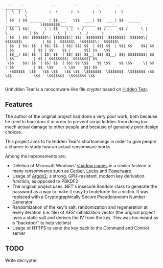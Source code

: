 ```
 __    __            __        __        __        __                            ________                             
|  \  |  \          |  \      |  \      |  \      |  \                          |        \                            
| $$  | $$ _______  | $$____   \$$  ____| $$  ____| $$  ______   _______         \$$$$$$$$______    ______    ______  
| $$  | $$|       \ | $$    \ |  \ /      $$ /      $$ /      \ |       \          | $$  /      \  |      \  /      \ 
| $$  | $$| $$$$$$$\| $$$$$$$\| $$|  $$$$$$$|  $$$$$$$|  $$$$$$\| $$$$$$$\         | $$ |  $$$$$$\  \$$$$$$\|  $$$$$$\
| $$  | $$| $$  | $$| $$  | $$| $$| $$  | $$| $$  | $$| $$    $$| $$  | $$         | $$ | $$    $$ /      $$| $$   \$$
| $$__/ $$| $$  | $$| $$  | $$| $$| $$__| $$| $$__| $$| $$$$$$$$| $$  | $$         | $$ | $$$$$$$$|  $$$$$$$| $$      
 \$$    $$| $$  | $$| $$  | $$| $$ \$$    $$ \$$    $$ \$$     \| $$  | $$         | $$  \$$     \ \$$    $$| $$      
  \$$$$$$  \$$   \$$ \$$   \$$ \$$  \$$$$$$$  \$$$$$$$  \$$$$$$$ \$$   \$$          \$$   \$$$$$$$  \$$$$$$$ \$$      
                                                                                                                      
```

Unhidden Tear is a ransomware-like file crypter based on [Hidden Tear](https://github.com/goliate/hidden-tear).

## Features
The author of the original project had done a very poor work, both because he tried to backdoor it in order to prevent script kiddies from doing too much actual damage to other people and because of genuinely poor design choices.

This project aims to fix Hidden Tear's shortcomings in order to give people a chance to study how an actual ransomware works. 

Among the improvements are:

* Deletion of Microsoft Windows' [shadow copies](https://en.wikipedia.org/wiki/Shadow_Copy) in a similar fashion to many ransomwares such as [Cerber](https://malwiki.org/index.php?title=Cerber), [Locky](https://en.wikipedia.org/wiki/Locky) and [Powerware](https://www.microsoft.com/en-us/wdsi/threats/malware-encyclopedia-description?name=RANSOM:POWERSHELL/POWERWARE.A)
* Usage of [Argon2](https://en.wikipedia.org/wiki/Argon2), a strong, GPU-resistant, modern key derivation function, as opposed to PBKDF2
* The original project uses .NET's insecure Random class to generate the password as a way to make it easy to bruteforce for a victim. It was replaced with a Cryptographically Secure Pseudorandom Number Generator.
* Randomization of the key's salt; randomization and regeneration at every iteration (i.e. file) of AES' initialization vector (the original project uses a static salt and derives the IV from the key. This was too meant as a "backdoor" to help victims)
* Usage of HTTPS to send the key back to the Command and Control server

## TODO
Write decrypter.